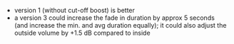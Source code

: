- version 1 (without cut-off boost) is better
- a version 3 could increase the fade in duration by approx 5 seconds (and increase the min. and avg duration equally); it could also adjust the outside volume by +1.5 dB compared to inside

